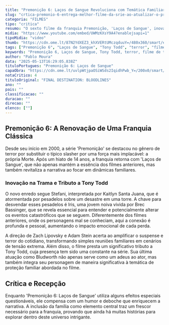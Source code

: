 ```yaml
---
title: "Premonição 6: Laços de Sangue Revoluciona com Temática Familiar e Homenagem a Tony Todd"
slug: "crtica-premonio-6-entrega-melhor-filme-da-srie-ao-atualizar-o-prprio-formato"
categoria: "FILMES"
tipo: "critica"
resumo: "O sexto filme da franquia Premonição, 'Laços de Sangue', inova ao incluir uma temática familiar intensa e presta uma emocionante homenagem ao ator Tony Todd."
midia: "https://www.youtube.com/embed/UWMzKXsY9A4?enablejsapi=1"
tipoMidia: "video"
thumb: "https://cdn.ome.lt/87N2YdXEZ3_khXVERtUMczqduuY=/480x360/smart/extras/conteudos/premonicao-6_lNgekHm.png"
tags: ["Premonição 6", "Laços de Sangue", "Tony Todd", "terror", "filme de terror", "crítica de filme", "novos filmes"]
keywords: "Premonição 6, Laços de Sangue, Tony Todd, terror, filme de terror, crítica de filme, novos filmes"
author: "Pablo Moura"
data: "2025-05-13T16:29:05.838Z"
tituloPortugues: "Premonição 6: Laços de Sangue"
capaObra: "https://cdn.ome.lt/uvlpWtjpaOSiWSds2IqidhPwb_Y=/200x0/smart/extras/capas/Novo_Projeto_99.png"
notaCritico: 4
tituloOriginal: "FINAL DESTINATION: BLOODLINES"
ano: ""
pais: ""
classificacao: ""
duracao: ""
direcao: ""
elenco: [""]
---
```


## Premonição 6: A Renovação de Uma Franquia Clássica

Desde seu início em 2000, a série 'Premonição' se destacou no gênero de terror por substituir o típico slasher por uma força mais implacável: a própria Morte. Após um hiato de 14 anos, a franquia retorna com 'Laços de Sangue', que não apenas mantém a essência dos filmes anteriores, mas também revitaliza a narrativa ao focar em dinâmicas familiares.

### Inovação na Trama e Tributo a Tony Todd

O novo enredo segue Stefani, interpretada por Kaitlyn Santa Juana, que é atormentada por pesadelos sobre um desastre em uma torre. A chave para desvendar esses pesadelos é Iris, uma jovem noiva vivida por Brec Bassinger, que se revela essencial para entender e potencialmente alterar os eventos catastróficos que se seguem. Diferentemente dos filmes anteriores, onde os personagens mal se conheciam, aqui a conexão é profunda e pessoal, aumentando o impacto emocional de cada perda.

A direção de Zach Lipovsky e Adam Stein acerta ao amplificar o suspense e terror do cotidiano, transformando simples reuniões familiares em cenários de tensão extrema. Além disso, o filme presta um significativo tributo a Tony Todd, cuja presença tem sido uma constante na série. Sua última atuação como Bludworth não apenas serve como um adeus ao ator, mas também integra seu personagem de maneira significativa à temática de proteção familiar abordada no filme.

## Crítica e Recepção

Enquanto 'Premonição 6: Laços de Sangue' utiliza alguns efeitos especiais questionáveis, ele compensa com um humor e deboche que enriquecem a narrativa. A inclusão da família como elemento central traz um frescor necessário para a franquia, provando que ainda há muitas histórias para explorar dentro deste universo intrigante.